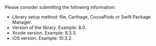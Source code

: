 Please consider submitting the following information:

* Library setup method: file, Carthage, CocoaPods or Swift Package Manager.
* Version of the library. Example: 8.0.
* Xcode version. Example: 8.3.3.
* iOS version. Example: 10.3.2.